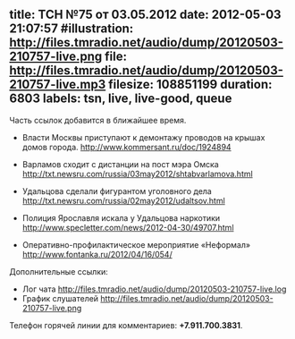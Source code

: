 title: ТСН №75 от 03.05.2012
date: 2012-05-03 21:07:57
#illustration: http://files.tmradio.net/audio/dump/20120503-210757-live.png
file: http://files.tmradio.net/audio/dump/20120503-210757-live.mp3
filesize: 108851199
duration: 6803
labels: tsn, live, live-good, queue
---

Часть ссылок добавится в ближайшее время.

- Власти Москвы приступают к демонтажу проводов на крышах домов города.
  http://www.kommersant.ru/doc/1924894

- Варламов сходит с дистанции на пост мэра Омска
  http://txt.newsru.com/russia/03may2012/shtabvarlamova.html

- Удальцова сделали фигурантом уголовного дела
  http://txt.newsru.com/russia/02may2012/udaltsov.html

- Полиция Ярославля искала у Удальцова наркотики
  http://www.specletter.com/news/2012-04-30/49707.html

- Оперативно-профилактическое мероприятие «Неформал»
  http://www.fontanka.ru/2012/04/16/054/

Дополнительные ссылки:

- Лог чата
  http://files.tmradio.net/audio/dump/20120503-210757-live.log
- График слушателей
  http://files.tmradio.net/audio/dump/20120503-210757-live.png

Телефон горячей линии для комментариев: **+7.911.700.3831**.
